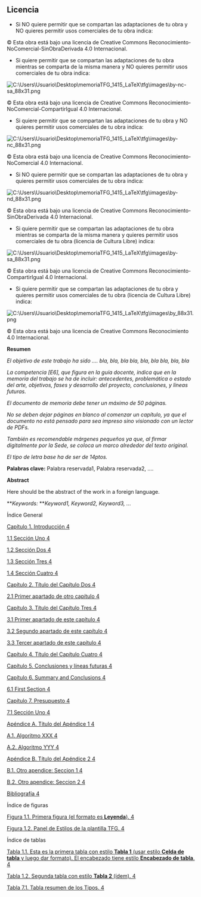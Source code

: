 ## Licencia

* Si NO quiere permitir que se compartan las adaptaciones de tu obra y NO quieres permitir usos comerciales de tu obra indica:

© Esta obra está bajo una licencia de Creative Commons Reconocimiento-NoComercial-SinObraDerivada 4.0 Internacional.

* Si quiere permitir que se compartan las adaptaciones de tu obra mientras se comparta de la misma manera y NO quieres permitir usos comerciales de tu obra indica:

![C:\Users\Usuario\Desktop\memoriaTFG_1415_LaTeX\tfg\images\by-nc-sa_88x31.png](export/assets/cusersusuariodesktopmemoriatfg.png)

© Esta obra está bajo una licencia de Creative Commons Reconocimiento-NoComercial-CompartirIgual 4.0 Internacional.

* Si quiere permitir que se compartan las adaptaciones de tu obra y NO quieres permitir usos comerciales de tu obra indica:

![C:\Users\Usuario\Desktop\memoriaTFG_1415_LaTeX\tfg\images\by-nc_88x31.png](export/assets/cusersusuariodesktopmemoriatfg.png)

© Esta obra está bajo una licencia de Creative Commons Reconocimiento-NoComercial 4.0 Internacional.

* Si NO quiere permitir que se compartan las adaptaciones de tu obra y quieres permitir usos comerciales de tu obra indica:

![C:\Users\Usuario\Desktop\memoriaTFG_1415_LaTeX\tfg\images\by-nd_88x31.png](export/assets/cusersusuariodesktopmemoriatfg.png)

© Esta obra está bajo una licencia de Creative Commons Reconocimiento-SinObraDerivada 4.0 Internacional.

* Si quiere permitir que se compartan las adaptaciones de tu obra mientras se comparta de la misma manera y quieres permitir usos comerciales de tu obra (licencia de Cultura Libre) indica:

![C:\Users\Usuario\Desktop\memoriaTFG_1415_LaTeX\tfg\images\by-sa_88x31.png](export/assets/cusersusuariodesktopmemoriatfg.png)

© Esta obra está bajo una licencia de Creative Commons Reconocimiento-CompartirIgual 4.0 Internacional.

* Si quiere permitir que se compartan las adaptaciones de tu obra y quieres permitir usos comerciales de tu obra (licencia de Cultura Libre) indica:

![C:\Users\Usuario\Desktop\memoriaTFG_1415_LaTeX\tfg\images\by_88x31.png](export/assets/cusersusuariodesktopmemoriatfg.png)

© Esta obra está bajo una licencia de Creative Commons Reconocimiento 4.0 Internacional.

**Resumen**

_El objetivo de este trabajo ha sido .... bla, bla, bla bla, bla, bla bla, bla, bla_

_La competencia [E6], que figura en la guía docente, indica que en la memoria del trabajo se ha de incluir: antecedentes, problemática o estado del arte, objetivos, fases y desarrollo del proyecto, conclusiones, y líneas futuras._

_El documento de memoria debe tener un máximo de 50 páginas._

_No se deben dejar páginas en blanco al comenzar un capítulo, ya que el documento no está pensado para sea impreso sino visionado con un lector de PDFs._

_También es recomendable márgenes pequeños ya que, al firmar digitalmente por la Sede, se coloca un marco alrededor del texto original._

_El tipo de letra base ha de ser de 14ptos._

**Palabras clave:** Palabra reservada1, Palabra reservada2, ....

**Abstract**

Here should be the abstract of the work in a foreign language.

**_Keywords:_ **_Keyword1, Keyword2, Keyword3, ..._

Índice General

[Capítulo 1\. Introducción 4](export/introduccion/README.md)

[1.1 Sección Uno 4](export/presupuesto/seccion_uno.md)

[1.2 Sección Dos 4](export/introduccion/seccion_dos.md)

[1.3 Sección Tres 4](export/introduccion/seccion_tres.md)

[1.4 Sección Cuatro 4](export/introduccion/seccion_cuatro.md)

[Capítulo 2\. Título del Capítulo Dos 4](export/titulo_del_capitulo_dos/README.md)

[2.1 Primer apartado de otro capítulo 4](export/titulo_del_capitulo_dos/primer_apartado_de_otro_capitulo.md)

[Capítulo 3\. Título del Capítulo Tres 4](export/titulo_del_capitulo_tres/README.md)

[3.1 Primer apartado de este capítulo 4](export/titulo_del_capitulo_tres/primer_apartado_de_este_capitulo.md)

[3.2 Segundo apartado de este capítulo 4](export/titulo_del_capitulo_tres/segundo_apartado_de_este_capitulo.md)

[3.3 Tercer apartado de este capítulo 4](export/titulo_del_capitulo_tres/tercer_apartado_de_este_capitulo.md)

[Capítulo 4\. Título del Capítulo Cuatro 4](export/titulo_del_capitulo_cuatro.md)

[Capítulo 5\. Conclusiones y líneas futuras 4](export/conclusiones_y_lineas_futuras.md)

[Capítulo 6\. Summary and Conclusions 4](export/summary_and_conclusions/README.md)

[6.1 First Section 4](export/summary_and_conclusions/first_section.md)

[Capítulo 7\. Presupuesto 4](export/presupuesto/README.md)

[7.1 Sección Uno 4](export/presupuesto/seccion_uno.md)

[Apéndice A. Título del Apéndice 1 4](export/apendice_atitulo_del_apendice_1/README.md)

[A.1. Algoritmo XXX 4](export/apendice_atitulo_del_apendice_1/a1algoritmo_xxx.md)

[A.2. Algoritmo YYY 4](export/apendice_atitulo_del_apendice_1/a2algoritmo_yyy.md)

[Apéndice B. Título del Apéndice 2 4](export/apendice_btitulo_del_apendice_2/README.md)

[B.1. Otro apendice: Seccion 1 4](export/apendice_btitulo_del_apendice_2/b1otro_apendice__seccion_1.md)

[B.2. Otro apendice: Seccion 2 4](export/apendice_btitulo_del_apendice_2/b2otro_apendice__seccion_2.md)

[Bibliografía 4](export/bibliografia.md)

Índice de figuras

[Figura 1.1\. Primera figura (el formato es **Leyenda**). 4](export/introduccion/seccion_cuatro.md#64067580329860-_Toc418604435)

[Figura 1.2\. Panel de Estilos de la plantilla TFG. 4](export/introduccion/seccion_cuatro.md#64067580329860-_Toc418604436)

Índice de tablas

[Tabla 1.1\. Esta es la primera tabla con estilo **Tabla 1** (usar estilo **Celda de tabla** y luego dar formato). El encabezado tiene estilo **Encabezado de tabla**. 4](export/introduccion/seccion_cuatro.md#64067580329860-_Toc418604518)

[Tabla 1.2\. Segunda tabla con estilo **Tabla 2** (ídem). 4](export/introduccion/seccion_cuatro.md#64067580329860-_Toc418604519)

[Tabla 7.1\. Tabla resumen de los Tipos. 4](export/presupuesto/seccion_uno.md#64067580329860-_Toc418604520)



